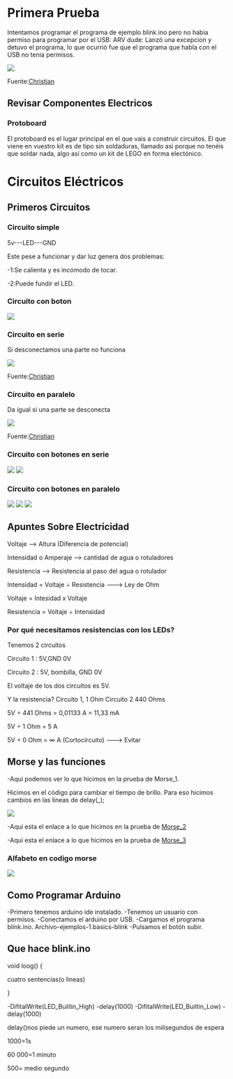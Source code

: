 # Primera Prueba
Intentamos programar el programa de ejemplo blink.ino pero no habia permiso para programar por el USB: ARV dude: Lanzó una excepcion y detuvo el programa, lo que ocurrió fue que el programa que habla con el USB no tenia permisos. 

![](https://github.com/Tabrih/Arduino/blob/main/Error%20arduino%201.png)

Fuente:[Christian](https://github.com/Tabrih)

## Revisar Componentes Electricos

### Protoboard
El protoboard es el lugar principal en el que vais a construir circuitos. El que viene en vuestro kit es de tipo sin soldaduras, llamado asi porque no tenéis que soldar nada, algo así  como un kit de LEGO en forma electónico.

# Circuitos Eléctricos

## Primeros Circuitos

### Circuito simple

5v---LED---GND

Este pese a funcionar y dar luz genera dos problemas:

-1:Se calienta y es incómodo de tocar.

-2:Puede fundir el LED.

### Circuito con boton
![](https://github.com/miguelamgel1107/Arduino/blob/main/arduino.png)

### Circuito en serie

Si desconectamos una parte no funciona

![](https://raw.githubusercontent.com/Tabrih/Arduino/main/IMG_20211006_124850.jpg)

Fuente:[Christian](https://github.com/Tabrih)

### Circuito en paralelo

Da igual si una parte se desconecta

![](https://raw.githubusercontent.com/Tabrih/Arduino/main/IMG_20211006_123213.jpg)

Fuente:[Christian](https://github.com/Tabrih)

### Circuito con botones en serie 

![](https://github.com/miguelamgel1107/Arduino/blob/main/unknown.png)
![](https://github.com/miguelamgel1107/Arduino/blob/main/unknown1)

### Circuito con botones en paralelo 

![](https://github.com/Tabrih/Arduino/blob/main/IMG_20211006_135736.jpg)
![](https://github.com/Tabrih/Arduino/blob/main/IMG_20211006_135739.jpg)
![](https://github.com/Tabrih/Arduino/blob/main/IMG_20211006_135745.jpg)

## Apuntes Sobre Electricidad

Voltaje --> Altura (Diferencia de potencial)

Intensidad o Amperaje --> cantidad de agua o rotuladores

Resistencia --> Resistencia al paso del agua o rotulador

Intensidad = Voltaje ÷ Resistencia ---> Ley de Ohm

Voltaje = Intesidad x Voltaje

Resistencia = Voltaje ÷ Intensidad

### Por qué necesitamos resistencias con los LEDs?

Tenemos 2 circuitos

Circuito 1 : 5V,GND 0V

Circuito 2 : 5V, bombilla, GND 0V

El voltaje de los dos circuitos es 5V.

Y la resistencia? Circuito 1, 1 Ohm Circuito 2 440 Ohms

5V ÷ 441 Ohms = 0,01133 A = 11,33 mA

5V ÷ 1 Ohm = 5 A

5V ÷ 0 Ohm = ∞ A (Cortocircuito) ---> Evitar

## Morse y las funciones

-Aqui podemos ver lo que hicimos en la prueba de Morse_1.

Hicimos en el código para cambiar el tiempo de brillo. Para eso hicimos cambios en las lineas de delay(_);

![](https://github.com/DavidMenCam/Arduino/blob/main/Captura%20de%20pantalla%20de%202021-10-13%2012-49-56.png)

-Aqui esta el enlace a lo que hicimos en la prueba de [Morse_2](https://github.com/DavidMenCam/Arduino/blob/main/morse_2/morse_2.ino)

-Aqui esta el enlace a lo que hicimos en la prueba de [Morse_3](https://github.com/DavidMenCam/Arduino/blob/main/morse_3/morse_3.ino)

### Alfabeto en codigo morse 

![](https://github.com/miguelamgel1107/Arduino/blob/main/img_como_es_el_alfabeto_morse_15589_600.jpg)

## Como Programar Arduino

-Primero tenemos arduino ide instalado.
-Tenemos un usuario con permisos.
-Conectamos el arduino por USB.
-Cargamos el programa blink.ino. Archivo-ejemplos-1.basics-blink
-Pulsamos el botón subir.

## Que hace blink.ino

void loog() {

cuatro sentencias(o lineas)

}

-DifitalWrite(LED_Builtin_High)
-delay(1000)
-DifitalWrite(LED_Builtin_Low)
-delay(1000)

delay()nos piede un numero, ese numero seran los milisegundos de espera

1000=1s

60 000=1 minuto

500= medio segundo
